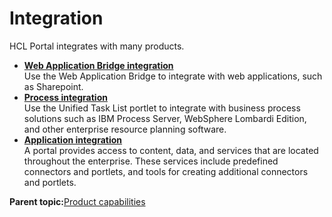 # Integration

HCL Portal integrates with many products.

-   **[Web Application Bridge integration](../overview/web_application_bridge.md)**  
Use the Web Application Bridge to integrate with web applications, such as Sharepoint.
-   **[Process integration](../overview/process_integration.md)**  
 Use the Unified Task List portlet to integrate with business process solutions such as IBM Process Server, WebSphere Lombardi Edition, and other enterprise resource planning software.
-   **[Application integration](../overview/fea_ai.md)**  
A portal provides access to content, data, and services that are located throughout the enterprise. These services include predefined connectors and portlets, and tools for creating additional connectors and portlets.

**Parent topic:**[Product capabilities](../overview/intr_ovr.md)

